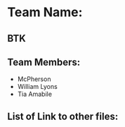 # Team Name:

## BTK

## Team Members:

*  McPherson
* William Lyons
* Tia Amabile


## List of Link to other files:
